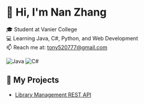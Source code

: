 # 👋 Hi, I'm Nan Zhang

🎓 Student at Vanier College  
💻 Learning Java, C#, Python, and Web Development  
📫 Reach me at: tony520777@gmail.com  

![Java](https://img.shields.io/badge/Java-ED8B00?style=for-the-badge&logo=java&logoColor=white)
![C#](https://img.shields.io/badge/C%23-239120?style=for-the-badge&logo=c-sharp&logoColor=white)

## 🌟 My Projects
- [Library Management REST API]([[https://github.com/NanZhang777/LibraryManagementProject](https://github.com/NanZhang777/Library-Management-REST-API)](https://github.com/NanZhang777/Library-Management-REST-API))

<!--
**NanZhang777/NanZhang777** is a ✨ _special_ ✨ repository because its `README.md` (this file) appears on your GitHub profile.

Here are some ideas to get you started:

- 🔭 I’m currently working on ...
- 🌱 I’m currently learning ...
- 👯 I’m looking to collaborate on ...
- 🤔 I’m looking for help with ...
- 💬 Ask me about ...
- 📫 How to reach me: ...
- 😄 Pronouns: ...
- ⚡ Fun fact: ...
-->
